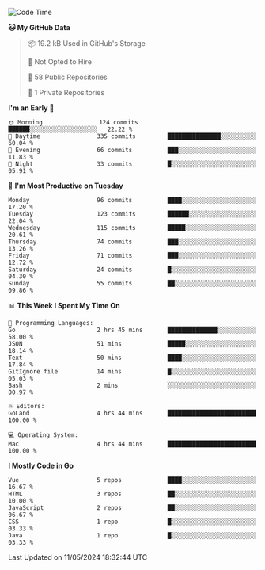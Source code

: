 <!--START_SECTION:waka-->
![Code Time](http://img.shields.io/badge/Code%20Time-1%2C091%20hrs%2038%20mins-blue)

**🐱 My GitHub Data** 

> 📦 19.2 kB Used in GitHub's Storage 
 > 
> 🚫 Not Opted to Hire
 > 
> 📜 58 Public Repositories 
 > 
> 🔑 1 Private Repositories 
 > 
**I'm an Early 🐤** 

```text
🌞 Morning                124 commits         ██████░░░░░░░░░░░░░░░░░░░   22.22 % 
🌆 Daytime                335 commits         ███████████████░░░░░░░░░░   60.04 % 
🌃 Evening                66 commits          ███░░░░░░░░░░░░░░░░░░░░░░   11.83 % 
🌙 Night                  33 commits          █░░░░░░░░░░░░░░░░░░░░░░░░   05.91 % 
```
📅 **I'm Most Productive on Tuesday** 

```text
Monday                   96 commits          ████░░░░░░░░░░░░░░░░░░░░░   17.20 % 
Tuesday                  123 commits         ██████░░░░░░░░░░░░░░░░░░░   22.04 % 
Wednesday                115 commits         █████░░░░░░░░░░░░░░░░░░░░   20.61 % 
Thursday                 74 commits          ███░░░░░░░░░░░░░░░░░░░░░░   13.26 % 
Friday                   71 commits          ███░░░░░░░░░░░░░░░░░░░░░░   12.72 % 
Saturday                 24 commits          █░░░░░░░░░░░░░░░░░░░░░░░░   04.30 % 
Sunday                   55 commits          ██░░░░░░░░░░░░░░░░░░░░░░░   09.86 % 
```


📊 **This Week I Spent My Time On** 

```text
💬 Programming Languages: 
Go                       2 hrs 45 mins       ██████████████░░░░░░░░░░░   58.00 % 
JSON                     51 mins             █████░░░░░░░░░░░░░░░░░░░░   18.14 % 
Text                     50 mins             ████░░░░░░░░░░░░░░░░░░░░░   17.84 % 
GitIgnore file           14 mins             █░░░░░░░░░░░░░░░░░░░░░░░░   05.03 % 
Bash                     2 mins              ░░░░░░░░░░░░░░░░░░░░░░░░░   00.97 % 

🔥 Editors: 
GoLand                   4 hrs 44 mins       █████████████████████████   100.00 % 

💻 Operating System: 
Mac                      4 hrs 44 mins       █████████████████████████   100.00 % 
```

**I Mostly Code in Go** 

```text
Vue                      5 repos             ████░░░░░░░░░░░░░░░░░░░░░   16.67 % 
HTML                     3 repos             ██░░░░░░░░░░░░░░░░░░░░░░░   10.00 % 
JavaScript               2 repos             ██░░░░░░░░░░░░░░░░░░░░░░░   06.67 % 
CSS                      1 repo              █░░░░░░░░░░░░░░░░░░░░░░░░   03.33 % 
Java                     1 repo              █░░░░░░░░░░░░░░░░░░░░░░░░   03.33 % 
```




 Last Updated on 11/05/2024 18:32:44 UTC
<!--END_SECTION:waka-->
